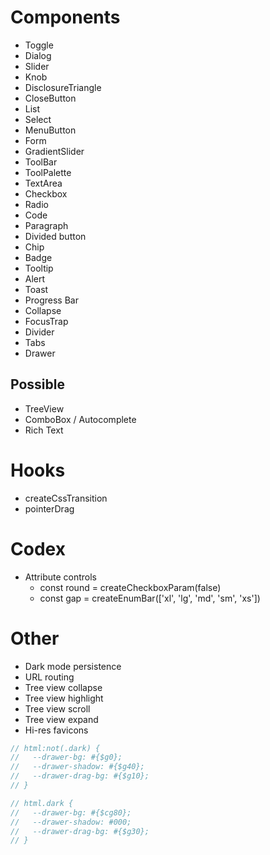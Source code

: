 # Components

* Toggle
* Dialog
* Slider
* Knob
* DisclosureTriangle
* CloseButton
* List
* Select
* MenuButton
* Form
* GradientSlider
* ToolBar
* ToolPalette
* TextArea
* Checkbox
* Radio
* Code
* Paragraph
* Divided button
* Chip
* Badge
* Tooltip
* Alert
* Toast
* Progress Bar
* Collapse
* FocusTrap
* Divider
* Tabs
* Drawer

## Possible

* TreeView
* ComboBox / Autocomplete
* Rich Text

# Hooks

* createCssTransition
* pointerDrag

# Codex

* Attribute controls
  * const round = createCheckboxParam(false)
  * const gap = createEnumBar(['xl', 'lg', 'md', 'sm', 'xs'])

# Other

* Dark mode persistence
* URL routing
* Tree view collapse
* Tree view highlight
* Tree view scroll
* Tree view expand
* Hi-res favicons

```ts
// html:not(.dark) {
//   --drawer-bg: #{$g0};
//   --drawer-shadow: #{$g40};
//   --drawer-drag-bg: #{$g10};
// }

// html.dark {
//   --drawer-bg: #{$cg80};
//   --drawer-shadow: #000;
//   --drawer-drag-bg: #{$g30};
// }
```
